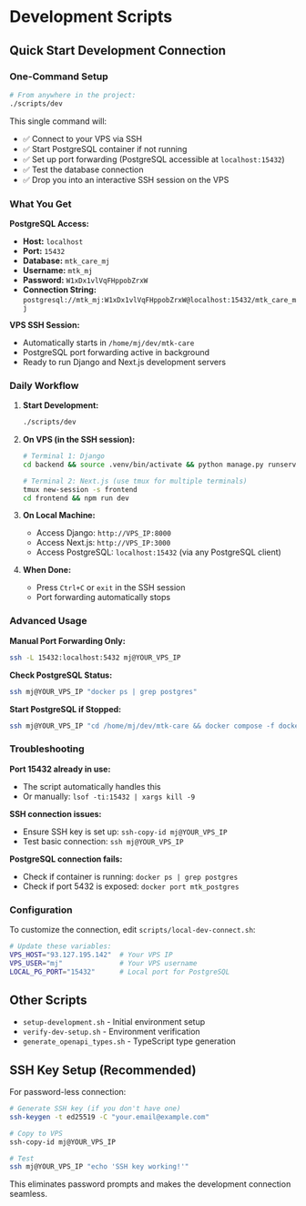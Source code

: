 # Development Scripts

## Quick Start Development Connection

### One-Command Setup

```bash
# From anywhere in the project:
./scripts/dev
```

This single command will:
- ✅ Connect to your VPS via SSH
- ✅ Start PostgreSQL container if not running
- ✅ Set up port forwarding (PostgreSQL accessible at `localhost:15432`)
- ✅ Test the database connection
- ✅ Drop you into an interactive SSH session on the VPS

### What You Get

**PostgreSQL Access:**
- **Host:** `localhost`
- **Port:** `15432`
- **Database:** `mtk_care_mj`
- **Username:** `mtk_mj`
- **Password:** `W1xDx1vlVqFHppobZrxW`
- **Connection String:** `postgresql://mtk_mj:W1xDx1vlVqFHppobZrxW@localhost:15432/mtk_care_mj`

**VPS SSH Session:**
- Automatically starts in `/home/mj/dev/mtk-care`
- PostgreSQL port forwarding active in background
- Ready to run Django and Next.js development servers

### Daily Workflow

1. **Start Development:**
   ```bash
   ./scripts/dev
   ```

2. **On VPS (in the SSH session):**
   ```bash
   # Terminal 1: Django
   cd backend && source .venv/bin/activate && python manage.py runserver 0.0.0.0:8000
   
   # Terminal 2: Next.js (use tmux for multiple terminals)
   tmux new-session -s frontend
   cd frontend && npm run dev
   ```

3. **On Local Machine:** 
   - Access Django: `http://VPS_IP:8000`
   - Access Next.js: `http://VPS_IP:3000`
   - Access PostgreSQL: `localhost:15432` (via any PostgreSQL client)

4. **When Done:**
   - Press `Ctrl+C` or `exit` in the SSH session
   - Port forwarding automatically stops

### Advanced Usage

**Manual Port Forwarding Only:**
```bash
ssh -L 15432:localhost:5432 mj@YOUR_VPS_IP
```

**Check PostgreSQL Status:**
```bash
ssh mj@YOUR_VPS_IP "docker ps | grep postgres"
```

**Start PostgreSQL if Stopped:**
```bash
ssh mj@YOUR_VPS_IP "cd /home/mj/dev/mtk-care && docker compose -f docker-compose.dev.yml up -d postgres"
```

### Troubleshooting

**Port 15432 already in use:**
- The script automatically handles this
- Or manually: `lsof -ti:15432 | xargs kill -9`

**SSH connection issues:**
- Ensure SSH key is set up: `ssh-copy-id mj@YOUR_VPS_IP`
- Test basic connection: `ssh mj@YOUR_VPS_IP`

**PostgreSQL connection fails:**
- Check if container is running: `docker ps | grep postgres`
- Check if port 5432 is exposed: `docker port mtk_postgres`

### Configuration

To customize the connection, edit `scripts/local-dev-connect.sh`:

```bash
# Update these variables:
VPS_HOST="93.127.195.142"  # Your VPS IP
VPS_USER="mj"              # Your VPS username
LOCAL_PG_PORT="15432"      # Local port for PostgreSQL
```

## Other Scripts

- `setup-development.sh` - Initial environment setup
- `verify-dev-setup.sh` - Environment verification
- `generate_openapi_types.sh` - TypeScript type generation

## SSH Key Setup (Recommended)

For password-less connection:

```bash
# Generate SSH key (if you don't have one)
ssh-keygen -t ed25519 -C "your.email@example.com"

# Copy to VPS
ssh-copy-id mj@YOUR_VPS_IP

# Test
ssh mj@YOUR_VPS_IP "echo 'SSH key working!'"
```

This eliminates password prompts and makes the development connection seamless.